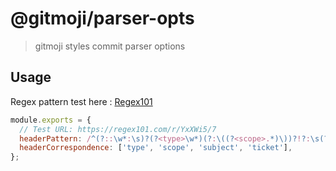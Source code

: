 # @gitmoji/parser-opts

> gitmoji styles commit parser options

## Usage

Regex pattern test here : [Regex101](https://regex101.com/r/YxXWi5/7)

```js
module.exports = {
  // Test URL: https://regex101.com/r/YxXWi5/7
  headerPattern: /^(?::\w*:\s)?(?<type>\w*)(?:\((?<scope>.*)\))?!?:\s(?<subject>(?:(?!#).)*\w)\s?(?<ticket>#\d*)?$/,
  headerCorrespondence: ['type', 'scope', 'subject', 'ticket'],
};
```
